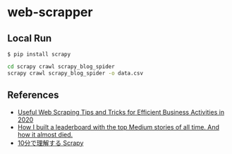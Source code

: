 # web-scrapper

## Local Run

```
$ pip install scrapy
```

```sh
cd scrapy crawl scrapy_blog_spider
scrapy crawl scrapy_blog_spider -o data.csv
```

## References
- [Useful Web Scraping Tips and Tricks for Efficient Business Activities in 2020](https://www.codementor.io/@inquiry289/useful-web-scraping-tips-and-tricks-for-efficient-business-activities-in-2020-129ezmanon)
- [How I built a leaderboard with the top Medium stories of all time. And how it almost died.](https://www.freecodecamp.org/news/how-i-built-top-medium-stories-e07a32cf5255/)
- [10分で理解する Scrapy](https://qiita.com/Chanmoro/items/f4df85eb73b18d902739)
